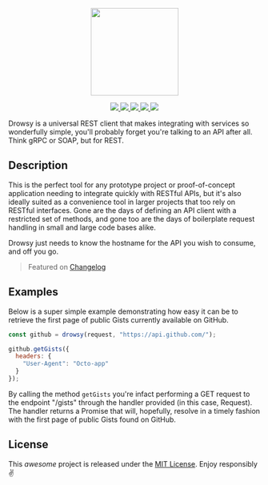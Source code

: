 <p align="center">
  <a href="#">
    <img src="https://cdn.jsdelivr.net/gh/emphori/drowsy@master/.github/logo-175x122@2x.png" width="175px" />
  </a>
</p>

<p align="center">
  <a href="https://www.npmjs.com/package/drowsy">
    <img src="https://img.shields.io/npm/v/drowsy.svg?style=flat-square" />
  </a>
  <a href="https://travis-ci.org/Emphori/drowsy">
    <img src="https://img.shields.io/travis/Emphori/drowsy/master.svg?style=flat-square" />
  </a>
  <a href="https://codecov.io/gh/Emphori/drowsy">
    <img src="https://img.shields.io/codecov/c/github/Emphori/drowsy.svg?style=flat-square" />
  </a>
  <a href="https://lgtm.com/projects/g/Emphori/drowsy">
    <img src="https://img.shields.io/lgtm/grade/javascript/github/Emphori/drowsy.svg?style=flat-square" />
  </a>
  <a href="#">
    <img src="https://img.shields.io/depfu/Emphori/drowsy.svg?style=flat-square" />
  </a>
</p>

Drowsy is a universal REST client that makes integrating with services so wonderfully simple, you'll probably forget
you're talking to an API after all. Think gRPC or SOAP, but for REST.

## Description

This is the perfect tool for any prototype project or proof-of-concept application needing to integrate quickly with
RESTful APIs, but it's also ideally suited as a convenience tool in larger projects that too rely on RESTful interfaces.
Gone are the days of defining an API client with a restricted set of methods, and gone too are the days of boilerplate
request handling in small and large code bases alike.

Drowsy just needs to know the hostname for the API you wish to consume, and off you go.

> Featured on [Changelog](https://changelog.com/news/drowsy-the-laziest-rest-client-youll-ever-see-wwn0)

## Examples

Below is a super simple example demonstrating how easy it can be to retrieve the first page of public Gists currently
available on GitHub.

```javascript
const github = drowsy(request, "https://api.github.com/");

github.getGists({
  headers: {
    "User-Agent": "Octo-app"
  }
});
```

By calling the method `getGists` you're infact performing a GET request to the endpoint "/gists" through the handler
provided (in this case, Request). The handler returns a Promise that will, hopefully, resolve in a timely fashion with
the first page of public Gists found on GitHub.

## License

This _awesome_ project is released under the [MIT License](./LICENSE). Enjoy responsibly ✌️
